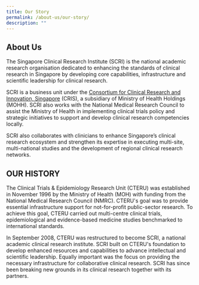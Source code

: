 ```yaml
---
title: Our Story
permalink: /about-us/our-story/
description: ""
---
```


About Us
--------

The Singapore Clinical Research Institute (SCRI) is the national academic research organisation dedicated to enhancing the standards of clinical research in Singapore by developing core capabilities, infrastructure and scientific leadership for clinical research.  
  
SCRI is a business unit under the [Consortium for Clinical Research and Innovation, Singapore](https://www.cris.sg/) (CRIS), a subsidiary of Ministry of Health Holdings (MOHH). SCRI also works with the National Medical Research Council to assist the Ministry of Health in implementing clinical trials policy and strategic initiatives to support and develop clinical research competencies locally.  
  
SCRI also collaborates with clinicians to enhance Singapore’s clinical research ecosystem and strengthen its expertise in executing multi-site, multi-national studies and the development of regional clinical research networks.

OUR HISTORY
-----------

The Clinical Trials & Epidemiology Research Unit (CTERU) was established in November 1996 by the Ministry of Health (MOH) with funding from the National Medical Research Council (NMRC). CTERU's goal was to provide essential infrastructure support for not-for-profit public-sector research. To achieve this goal, CTERU carried out multi-centre clinical trials, epidemiological and evidence-based medicine studies benchmarked to international standards.  
  
In September 2008, CTERU was restructured to become SCRI, a national academic clinical research institute. SCRI built on CTERU's foundation to develop enhanced resources and capabilities to advance intellectual and scientific leadership. Equally important was the focus on providing the necessary infrastructure for collaborative clinical research. SCRI has since been breaking new grounds in its clinical research together with its partners.